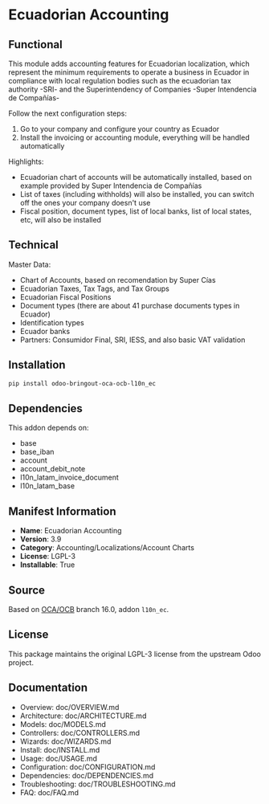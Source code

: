 # Ecuadorian Accounting


Functional
----------

This module adds accounting features for Ecuadorian localization, which
represent the minimum requirements to operate a business in Ecuador in compliance
with local regulation bodies such as the ecuadorian tax authority -SRI- and the 
Superintendency of Companies -Super Intendencia de Compañías-

Follow the next configuration steps:
1. Go to your company and configure your country as Ecuador
2. Install the invoicing or accounting module, everything will be handled automatically

Highlights:
* Ecuadorian chart of accounts will be automatically installed, based on example provided by Super Intendencia de Compañías
* List of taxes (including withholds) will also be installed, you can switch off the ones your company doesn't use
* Fiscal position, document types, list of local banks, list of local states, etc, will also be installed

Technical
---------
Master Data:
* Chart of Accounts, based on recomendation by Super Cías
* Ecuadorian Taxes, Tax Tags, and Tax Groups
* Ecuadorian Fiscal Positions
* Document types (there are about 41 purchase documents types in Ecuador)
* Identification types
* Ecuador banks
* Partners: Consumidor Final, SRI, IESS, and also basic VAT validation
    

## Installation

```bash
pip install odoo-bringout-oca-ocb-l10n_ec
```

## Dependencies

This addon depends on:
- base
- base_iban
- account
- account_debit_note
- l10n_latam_invoice_document
- l10n_latam_base

## Manifest Information

- **Name**: Ecuadorian Accounting
- **Version**: 3.9
- **Category**: Accounting/Localizations/Account Charts
- **License**: LGPL-3
- **Installable**: True

## Source

Based on [OCA/OCB](https://github.com/OCA/OCB) branch 16.0, addon `l10n_ec`.

## License

This package maintains the original LGPL-3 license from the upstream Odoo project.

## Documentation

- Overview: doc/OVERVIEW.md
- Architecture: doc/ARCHITECTURE.md
- Models: doc/MODELS.md
- Controllers: doc/CONTROLLERS.md
- Wizards: doc/WIZARDS.md
- Install: doc/INSTALL.md
- Usage: doc/USAGE.md
- Configuration: doc/CONFIGURATION.md
- Dependencies: doc/DEPENDENCIES.md
- Troubleshooting: doc/TROUBLESHOOTING.md
- FAQ: doc/FAQ.md
